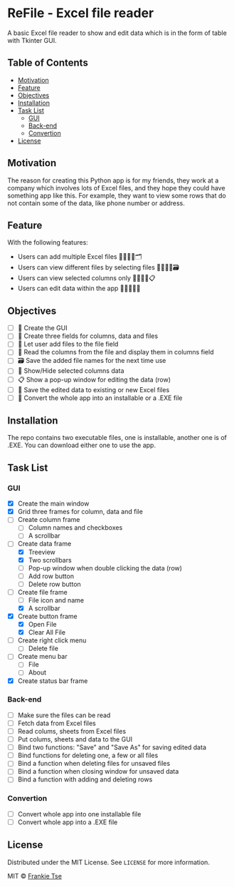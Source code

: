 <!-- PROJECT TITLE -->

# ReFile - Excel file reader

A basic Excel file reader to show and edit data which is in the form of table with Tkinter GUI.

<!-- TABLE OF CONTENTS -->

## Table of Contents

- [Motivation](#motivation)
- [Feature](#feature)
- [Objectives](#objectives)
- [Installation](#installation)
- [Task List](#task-list)
  - [GUI](#gui)
  - [Back-end](#back-end)
  - [Convertion](#convertion)
- [License](#license)

<!-- MOTIVATION -->

<a name="motivation" />

## Motivation

The reason for creating this Python app is for my friends, they work at a company which involves lots of Excel files, and they hope they could have something app like this. For example, they want to view some rows that do not contain some of the data, like phone number or address.

<!-- FEATURE -->

<a name="feature" />

## Feature

With the following features:

- Users can add multiple Excel files 🙎‍♂️🙎‍♀️🗂
- Users can view different files by selecting files 🙎‍♂️🙎‍♀️🗃
- Users can view selected columns only 🙎‍♂️🙎‍♀️📋
- Users can edit data within the app 🙎‍♂️🙎‍♀️📝

<!-- '![example-app](example-app.gif)' need removing the quotes -->

<!-- OBJECTIVES -->

<a name="objectives" />

## Objectives

- [ ] 🎨 Create the GUI
- [ ] 📝 Create three fields for columns, data and files
- [ ] 📑 Let user add files to the file field
- [ ] 📖 Read the columns from the file and display them in columns field
- [ ] 🗃 Save the added file names for the next time use
- [ ] 🙈 Show/Hide selected columns data
- [ ] 📋 Show a pop-up window for editing the data (row)
- [ ] 💾 Save the edited data to existing or new Excel files
- [ ] 🚀 Convert the whole app into an installable or a .EXE file

<!-- INSTALLATION -->

<a name="installation" />

## Installation

The repo contains two executable files, one is installable, another one is of .EXE. You can download either one to use the app.

<!-- TASK LIST -->

<a name="task-list" />

## Task List

<a name="gui" />

### GUI

- [x] Create the main window
- [x] Grid three frames for column, data and file
- [ ] Create column frame
  - [ ] Column names and checkboxes
  - [ ] A scrollbar
- [ ] Create data frame
  - [x] Treeview
  - [x] Two scrollbars
  - [ ] Pop-up window when double clicking the data (row)
  - [ ] Add row button
  - [ ] Delete row button
- [ ] Create file frame
  - [ ] File icon and name
  - [x] A scrollbar
- [x] Create button frame
  - [x] Open File
  - [x] Clear All File
- [ ] Create right click menu
  - [ ] Delete file
- [ ] Create menu bar
  - [ ] File
  - [ ] About
- [x] Create status bar frame

<a name="back-end" />

### Back-end

- [ ] Make sure the files can be read
- [ ] Fetch data from Excel files
- [ ] Read colums, sheets from Excel files
- [ ] Put colums, sheets and data to the GUI
- [ ] Bind two functions: "Save" and "Save As" for saving edited data
- [ ] Bind functions for deleting one, a few or all files
- [ ] Bind a function when deleting files for unsaved files
- [ ] Bind a function when closing window for unsaved data
- [ ] Bind a function with adding and deleting rows

<a name="convertion" />

### Convertion

- [ ] Convert whole app into one installable file
- [ ] Convert whole app into a .EXE file

<a name="license" />

## License

Distributed under the MIT License. See `LICENSE` for more information.

MIT © [Frankie Tse]()
